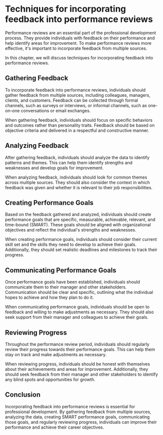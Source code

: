 Techniques for incorporating feedback into performance reviews
==========================================================================================================================

Performance reviews are an essential part of the professional development process. They provide individuals with feedback on their performance and help identify areas for improvement. To make performance reviews more effective, it's important to incorporate feedback from multiple sources.

In this chapter, we will discuss techniques for incorporating feedback into performance reviews.

Gathering Feedback
------------------

To incorporate feedback into performance reviews, individuals should gather feedback from multiple sources, including colleagues, managers, clients, and customers. Feedback can be collected through formal channels, such as surveys or interviews, or informal channels, such as one-on-one conversations or email exchanges.

When gathering feedback, individuals should focus on specific behaviors and outcomes rather than personality traits. Feedback should be based on objective criteria and delivered in a respectful and constructive manner.

Analyzing Feedback
------------------

After gathering feedback, individuals should analyze the data to identify patterns and themes. This can help them identify strengths and weaknesses and develop goals for improvement.

When analyzing feedback, individuals should look for common themes across multiple sources. They should also consider the context in which feedback was given and whether it is relevant to their job responsibilities.

Creating Performance Goals
--------------------------

Based on the feedback gathered and analyzed, individuals should create performance goals that are specific, measurable, achievable, relevant, and time-bound (SMART). These goals should be aligned with organizational objectives and reflect the individual's strengths and weaknesses.

When creating performance goals, individuals should consider their current skill set and the skills they need to develop to achieve their goals. Additionally, they should set realistic deadlines and milestones to track their progress.

Communicating Performance Goals
-------------------------------

Once performance goals have been established, individuals should communicate them to their manager and other stakeholders. Communication should be clear and specific, outlining what the individual hopes to achieve and how they plan to do it.

When communicating performance goals, individuals should be open to feedback and willing to make adjustments as necessary. They should also seek support from their manager and colleagues to achieve their goals.

Reviewing Progress
------------------

Throughout the performance review period, individuals should regularly review their progress towards their performance goals. This can help them stay on track and make adjustments as necessary.

When reviewing progress, individuals should be honest with themselves about their achievements and areas for improvement. Additionally, they should seek feedback from their manager and other stakeholders to identify any blind spots and opportunities for growth.

Conclusion
----------

Incorporating feedback into performance reviews is essential for professional development. By gathering feedback from multiple sources, analyzing the data, creating SMART performance goals, communicating those goals, and regularly reviewing progress, individuals can improve their performance and achieve their career objectives.
